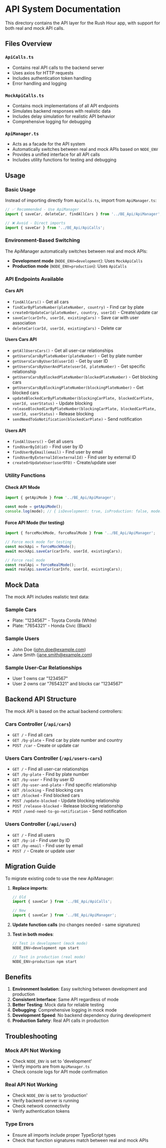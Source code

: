 # API System Documentation

This directory contains the API layer for the Rush Hour app, with support for both real and mock API calls.

## Files Overview

### `ApiCalls.ts`
- Contains real API calls to the backend server
- Uses axios for HTTP requests
- Includes authentication token handling
- Error handling and logging

### `MockApiCalls.ts`
- Contains mock implementations of all API endpoints
- Simulates backend responses with realistic data
- Includes delay simulation for realistic API behavior
- Comprehensive logging for debugging

### `ApiManager.ts`
- Acts as a facade for the API system
- Automatically switches between real and mock APIs based on `NODE_ENV`
- Provides a unified interface for all API calls
- Includes utility functions for testing and debugging

## Usage

### Basic Usage
Instead of importing directly from `ApiCalls.ts`, import from `ApiManager.ts`:

```typescript
// ✅ Recommended - Use ApiManager
import { saveCar, deleteCar, findAllCars } from '../BE_Api/ApiManager';

// ❌ Avoid - Direct imports
import { saveCar } from '../BE_Api/ApiCalls';
```

### Environment-Based Switching
The ApiManager automatically switches between real and mock APIs:

- **Development mode** (`NODE_ENV=development`): Uses `MockApiCalls`
- **Production mode** (`NODE_ENV=production`): Uses `ApiCalls`

### API Endpoints Available

#### Cars API
- `findAllCars()` - Get all cars
- `findCarByPlateNumber(plateNumber, country)` - Find car by plate
- `createOrUpdateCar(plateNumber, country, userId)` - Create/update car
- `saveCar(carInfo, userId, existingCars)` - Save car with user association
- `deleteCar(carId, userId, existingCars)` - Delete car

#### Users Cars API
- `getAllUsersCars()` - Get all user-car relationships
- `getUsersCarsByPlateNumber(plateNumber)` - Get by plate number
- `getUsersCarsByUserId(userId)` - Get by user ID
- `getUsersCarsByUserAndPlate(userId, plateNumber)` - Get specific relationship
- `getUsersCarsByBlockedPlateNumber(blockedPlateNumber)` - Get blocking cars
- `getUsersCarsByBlockingPlateNumber(blockingPlateNumber)` - Get blocked cars
- `updateBlockedCarByPlateNumber(blockingCarPlate, blockedCarPlate, userId, userStatus)` - Update blocking
- `releaseBlockedCarByPlateNumber(blockingCarPlate, blockedCarPlate, userId, userStatus)` - Release blocking
- `sendNeedToGoNotification(blockedCarPlate)` - Send notification

#### Users API
- `findAllUsers()` - Get all users
- `findUserById(id)` - Find user by ID
- `findUserByEmail(email)` - Find user by email
- `findUserByExternalId(externalId)` - Find user by external ID
- `createOrUpdateUser(userDTO)` - Create/update user

### Utility Functions

#### Check API Mode
```typescript
import { getApiMode } from '../BE_Api/ApiManager';

const mode = getApiMode();
console.log(mode); // { isDevelopment: true, isProduction: false, mode: 'MOCK', nodeEnv: 'development' }
```

#### Force API Mode (for testing)
```typescript
import { forceMockMode, forceRealMode } from '../BE_Api/ApiManager';

// Force mock mode for testing
const mockApi = forceMockMode();
await mockApi.saveCar(carInfo, userId, existingCars);

// Force real mode
const realApi = forceRealMode();
await realApi.saveCar(carInfo, userId, existingCars);
```

## Mock Data

The mock API includes realistic test data:

### Sample Cars
- Plate: "1234567" - Toyota Corolla (White)
- Plate: "7654321" - Honda Civic (Black)

### Sample Users
- John Doe (john.doe@example.com)
- Jane Smith (jane.smith@example.com)

### Sample User-Car Relationships
- User 1 owns car "1234567"
- User 2 owns car "7654321" and blocks car "1234567"

## Backend API Structure

The mock API is based on the actual backend controllers:

### Cars Controller (`/api/cars`)
- `GET /` - Find all cars
- `GET /by-plate` - Find car by plate number and country
- `POST /car` - Create or update car

### Users Cars Controller (`/api/users-cars`)
- `GET /` - Find all user-car relationships
- `GET /by-plate` - Find by plate number
- `GET /by-user` - Find by user ID
- `GET /by-user-and-plate` - Find specific relationship
- `GET /blocking` - Find blocking cars
- `GET /blocked` - Find blocked cars
- `POST /update-blocked` - Update blocking relationship
- `POST /release-blocked` - Release blocking relationship
- `POST /send-need-to-go-notification` - Send notification

### Users Controller (`/api/users`)
- `GET /` - Find all users
- `GET /by-id` - Find user by ID
- `GET /by-email` - Find user by email
- `POST /` - Create or update user

## Migration Guide

To migrate existing code to use the new ApiManager:

1. **Replace imports**:
   ```typescript
   // Old
   import { saveCar } from '../BE_Api/ApiCalls';
   
   // New
   import { saveCar } from '../BE_Api/ApiManager';
   ```

2. **Update function calls** (no changes needed - same signatures)

3. **Test in both modes**:
   ```typescript
   // Test in development (mock mode)
   NODE_ENV=development npm start
   
   // Test in production (real mode)
   NODE_ENV=production npm start
   ```

## Benefits

1. **Environment Isolation**: Easy switching between development and production
2. **Consistent Interface**: Same API regardless of mode
3. **Better Testing**: Mock data for reliable testing
4. **Debugging**: Comprehensive logging in mock mode
5. **Development Speed**: No backend dependency during development
6. **Production Safety**: Real API calls in production

## Troubleshooting

### Mock API Not Working
- Check `NODE_ENV` is set to 'development'
- Verify imports are from `ApiManager.ts`
- Check console logs for API mode confirmation

### Real API Not Working
- Check `NODE_ENV` is set to 'production'
- Verify backend server is running
- Check network connectivity
- Verify authentication tokens

### Type Errors
- Ensure all imports include proper TypeScript types
- Check that function signatures match between real and mock APIs 
